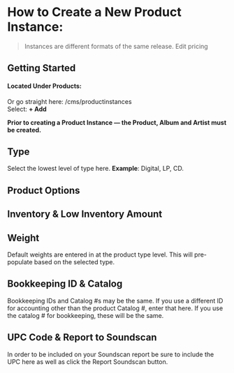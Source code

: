 # How to Create a New Product Instance:
> Instances are different formats of the same release. Edit pricing 

## Getting Started
#### Located Under Products: <br />
Or go straight here:  /cms/productinstances <br />
Select: **+ Add** <br />

**Prior to creating a Product Instance &mdash; the Product, Album and Artist must be created.**

## Type
Select the lowest level of type here. **Example**: Digital, LP, CD. 

## Product Options

## Inventory & Low Inventory Amount

## Weight 
Default weights are entered in at the product type level. This will pre-populate based on the selected type. 

## Bookkeeping ID & Catalog #
Bookkeeping IDs and Catalog #s may be the same. If you use a different ID for accounting other than the product Catalog #, enter that here. If you use the catalog # for bookkeeping, these will be the same. 

## UPC Code & Report to Soundscan 
In order to be included on your Soundscan report be sure to include the UPC here as well as click the Report Soundscan button. 